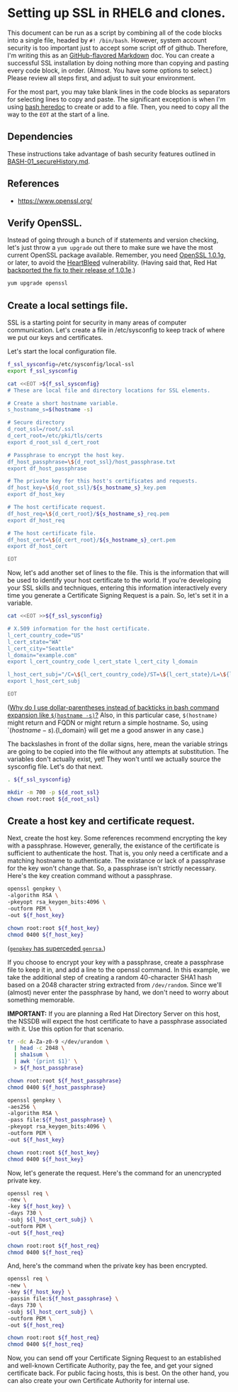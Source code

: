 # Setting up SSL in RHEL6 and clones.
 
This document can be run as a script by combining all of the code blocks into a single file, headed by `#! /bin/bash`. However, system account security is too important just to accept some script off of github. Therefore, I'm writing this as an [GitHub-flavored Markdown][gmd] doc. You can create a successful SSL installation by doing nothing more than copying and pasting every code block, in order. (Almost. You have some options to select.) Please review all steps first, and adjust to suit your environment.
 
For the most part, you may take blank lines in the code blocks as separators for selecting lines to copy and paste. The significant exception is when I'm using [bash heredoc][heredoc] to create or add to a file. Then, you need to copy all the way to the `EOT` at the start of a line.

[gmd]: https://help.github.com/articles/github-flavored-markdown
[heredoc]: http://www.tldp.org/LDP/abs/html/here-docs.html


## Dependencies

These instructions take advantage of bash security features outlined in [BASH-01_secureHistory.md][BASH-01].

[BASH-01]: https://github.com/dafydd2277/accountSecurity/blob/master/BASH-01_secureHistory.md


## References

- https://www.openssl.org/


## Verify OpenSSL.
 
Instead of going through a bunch of if statements and version checking, let's just throw a `yum upgrade` out there to make sure we have the most current OpenSSL package available. Remember, you need [OpenSSL 1.0.1g][openssl], or later, to avoid the [HeartBleed][] vulnerability. (Having said that, Red Hat [backported the fix to their release of 1.0.1e][bug1084875].)
 
```bash
yum upgrade openssl
```
 
[openssl]: https://www.openssl.org/
[HeartBleed]: https://en.wikipedia.org/wiki/Heartbleed
[bug1084875]: https://bugzilla.redhat.com/show_bug.cgi?id=1084875


## Create a local settings file.

SSL is a starting point for security in many areas of computer communication. Let's create a file in /etc/sysconfig to keep track of where we put our keys and certificates.


Let's start the local configuration file.

```bash
f_ssl_sysconfig=/etc/sysconfig/local-ssl
export f_ssl_sysconfig

cat <<EOT >${f_ssl_sysconfig}
# These are local file and directory locations for SSL elements.

# Create a short hostname variable.
s_hostname_s=$(hostname -s)

# Secure directory
d_root_ssl=/root/.ssl
d_cert_root=/etc/pki/tls/certs
export d_root_ssl d_cert_root

# Passphrase to encrypt the host key.
df_host_passphrase=\${d_root_ssl}/host_passphrase.txt
export df_host_passphrase

# The private key for this host's certificates and requests.
df_host_key=\${d_root_ssl}/${s_hostname_s}_key.pem
export df_host_key

# The host certificate request.
df_host_req=\${d_cert_root}/${s_hostname_s}_req.pem
export df_host_req

# The host certificate file.
df_host_cert=\${d_cert_root}/${s_hostname_s}_cert.pem
export df_host_cert

EOT
```


Now, let's add another set of lines to the file. This is the information that will be used to identify your host certificate to the world. If you're developing your SSL skills and techniques, entering this information interactively every time you generate a Certificate Signing Request is a pain. So, let's set it in a variable.

```bash
cat <<EOT >>${f_ssl_sysconfig}

# X.509 information for the host certificate.
l_cert_country_code="US"
l_cert_state="WA"
l_cert_city="Seattle"
l_domain="example.com"
export l_cert_country_code l_cert_state l_cert_city l_domain

l_host_cert_subj="/C=\${l_cert_country_code}/ST=\${l_cert_state}/L=\${l_cert_city}/CN=\$(hostname -s).\${l_domain}/organizationName=\${l_domain}"
export l_host_cert_subj

EOT
```

([Why do I use dollar-parentheses instead of backticks in bash command expansion like `$(hostname -s)`?][faq082] Also, in this particular case, `$(hostname)` might return and FQDN or might return a simple hostname. So, using `$(hostname -s).${l_domain} will get me a good answer in any case.)

The backslashes in front of the dollar signs, here, mean the variable strings are going to be copied into the file without any attempts at substitution. The variables don't actually exist, yet! They won't until we actually source the sysconfig file. Let's do that next.

```bash
. ${f_ssl_sysconfig}

mkdir -m 700 -p ${d_root_ssl}
chown root:root ${d_root_ssl}
```

## Create a host key and certificate request.

Next, create the host key. Some references recommend encrypting the key with a passphrase. However, generally, the existance of the certificate is sufficient to authenticate the host. That is, you only need a certificate and a matching hostname to authenticate. The existance or lack of a passphrase for the key won't change that. So, a passphrase isn't strictly necessary. Here's the key creation command without a passphrase.

```bash
openssl genpkey \
-algorithm RSA \
-pkeyopt rsa_keygen_bits:4096 \
-outform PEM \
-out ${f_host_key}

chown root:root ${f_host_key}
chmod 0400 ${f_host_key}
```

([`genpkey` has superceded `genrsa`.][openssl_man])

If you choose to encrypt your key with a passphrase, create a passphrase file to keep it in, and add a line to the openssl command. In this example, we take the additional step of creating a random 40-character SHA1 hash based on a 2048 character string extracted from `/dev/random`. Since we'll (almost) never enter the passphrase by hand, we don't need to worry about something memorable. 

**IMPORTANT:** If you are planning a Red Hat Directory Server on this host, the NSSDB will expect the host certificate to have a passphrase associated with it. Use this option for that scenario.

```bash
tr -dc A-Za-z0-9 </dev/urandom \
  | head -c 2048 \
  | sha1sum \
  | awk '{print $1}' \
  > ${f_host_passphrase}

chown root:root ${f_host_passphrase}
chmod 0400 ${f_host_passphrase}

openssl genpkey \
-aes256 \
-algorithm RSA \
-pass file:${f_host_passphrase} \
-pkeyopt rsa_keygen_bits:4096 \
-outform PEM \
-out ${f_host_key}

chown root:root ${f_host_key}
chmod 0400 ${f_host_key}
```

Now, let's generate the request. Here's the command for an unencrypted private key.

```bash
openssl req \
-new \
-key ${f_host_key} \
-days 730 \
-subj ${l_host_cert_subj} \
-outform PEM \
-out ${f_host_req}

chown root:root ${f_host_req}
chmod 0400 ${f_host_req}
```

And, here's the command when the private key has been encrypted.

```bash
openssl req \
-new \
-key ${f_host_key} \
-passin file:${f_host_passphrase} \
-days 730 \
-subj ${l_host_cert_subj} \
-outform PEM \
-out ${f_host_req}

chown root:root ${f_host_req}
chmod 0400 ${f_host_req}
```


Now, you can send off your Certificate Signing Request to an established and well-known Certificate Authority, pay the fee, and get your signed certificate back. For public facing hosts, this is best. On the other hand, you can also create your own Certificate Authority for internal use.

 
[faq082]: http://mywiki.wooledge.org/BashFAQ/082
[openssl_man]: https://www.openssl.org/docs/apps/openssl.html

